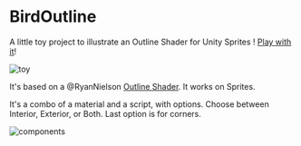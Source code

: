 # BirdOutline
A little toy project to illustrate an Outline Shader for Unity Sprites ! [Play with it](https://charlesboury.itch.io/bird-outline)!

![toy](http://charlesboury.fr/other/BirdOutline/BirdOutline.gif)

It's based on a @RyanNielson  [Outline Shader](http://nielson.io/2016/04/2d-sprite-outlines-in-unity/).
It works on Sprites.

It's a combo of a material and a script, with options.
Choose between Interior, Exterior, or Both. Last option is for corners.

![components](http://charlesboury.fr/other/BirdOutline/components.png)
